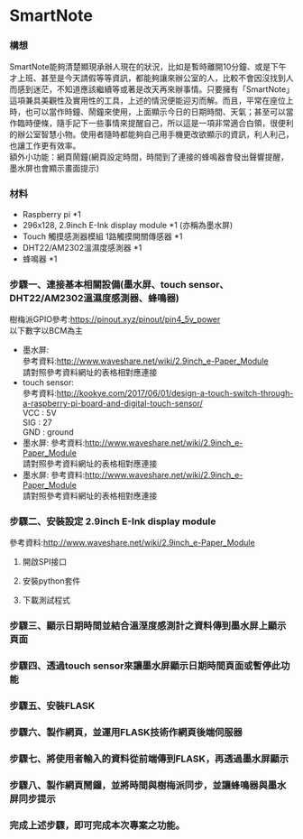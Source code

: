 # SmartNote
### 構想
SmartNote能夠清楚顯現承辦人現在的狀況，比如是暫時離開10分鐘、或是下午才上班、甚至是今天請假等等資訊，都能夠讓來辦公室的人，比較不會因沒找到人而感到迷茫，不知道應該繼續等或著是改天再來辦事情。只要擁有「SmartNote」這項兼具美觀性及實用性的工具，上述的情況便能迎刃而解。而且，平常在座位上時，也可以當作時鐘、鬧鐘來使用，上面顯示今日的日期時間、天氣；甚至可以當作臨時便條，隨手記下一些事情來提醒自己，所以這是一項非常適合白領，很便利的辦公室智慧小物。使用者隨時都能夠自己用手機更改欲顯示的資訊，利人利己，也讓工作更有效率。
<br>額外小功能：網頁鬧鐘(網頁設定時間，時間到了連接的蜂鳴器會發出聲響提醒，墨水屏也會顯示畫面提示)
### 材料
* Raspberry pi *1
* 296x128, 2.9inch E-Ink display module *1 (亦稱為墨水屏)
* Touch 觸摸感測器模組 1路觸摸開關傳感器  *1
* DHT22/AM2302溫濕度感測器 *1
* 蜂鳴器 *1
### 步驟一、連接基本相關設備(墨水屏、touch sensor、DHT22/AM2302溫濕度感測器、蜂鳴器)
樹梅派GPIO參考:https://pinout.xyz/pinout/pin4_5v_power<br>
以下數字以BCM為主
* 墨水屏:<br>
參考資料:http://www.waveshare.net/wiki/2.9inch_e-Paper_Module<br>
請對照參考資料網址的表格相對應連接<br>
* touch sensor:<br>
參考資料:http://kookye.com/2017/06/01/design-a-touch-switch-through-a-raspberry-pi-board-and-digital-touch-sensor/<br>
VCC : 5V<br>
SIG : 27<br>
GND : ground<br>
* 墨水屏:
參考資料:http://www.waveshare.net/wiki/2.9inch_e-Paper_Module<br>
請對照參考資料網址的表格相對應連接<br>
* 墨水屏:
參考資料:http://www.waveshare.net/wiki/2.9inch_e-Paper_Module<br>
請對照參考資料網址的表格相對應連接<br>



### 步驟二、安裝設定 2.9inch E-Ink display module
參考資料:http://www.waveshare.net/wiki/2.9inch_e-Paper_Module<br>
1. 開啟SPI接口<br>
2. 安裝python套件<br>

3. 下載測試程式<br>
### 步驟三、顯示日期時間並結合溫溼度感測計之資料傳到墨水屏上顯示頁面
### 步驟四、透過touch sensor來讓墨水屏顯示日期時間頁面或暫停此功能
### 步驟五、安裝FLASK
### 步驟六、製作網頁，並運用FLASK技術作網頁後端伺服器
### 步驟七、將使用者輸入的資料從前端傳到FLASK，再透過墨水屏顯示
### 步驟八、製作網頁鬧鐘，並將時間與樹梅派同步，並讓蜂鳴器與墨水屏同步提示
### 完成上述步驟，即可完成本次專案之功能。
